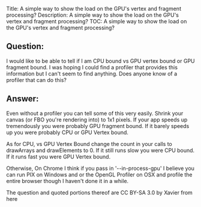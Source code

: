 Title: A simple way to show the load on the GPU's vertex and fragment processing?
Description: A simple way to show the load on the GPU's vertex and fragment processing?
TOC: A simple way to show the load on the GPU's vertex and fragment processing?

## Question:

I would like to be able to tell if I am CPU bound vs GPU vertex bound or GPU fragment bound.  I was hoping I could find a profiler that provides this information but I can't seem to find anything.  Does anyone know of a profiler that can do this?

## Answer:

Even without a profiler you can tell some of this very easily. Shrink your canvas (or FBO you're rendering into) to 1x1 pixels. If your app speeds up tremendously you were probably GPU fragment bound. If it barely speeds up you were probably CPU or GPU Vertex bound.

As for CPU, vs GPU Vertex Bound change the count in your calls to drawArrays and drawElements to 0. If it still runs slow you were CPU bound. If it runs fast you were GPU Vertex bound.

Otherwise, On Chrome I think if you pass in '--in-process-gpu' I believe you can run PIX on Windows and or the OpenGL Profiler on OSX and profile the entire browser though I haven't done it in a while.

 

<div class="so">
  <div>The question and quoted portions thereof are 
    CC BY-SA 3.0 by
    <a data-href="https://stackoverflow.com/users/256062">Xavier</a>
    from
    <a data-href="https://stackoverflow.com/questions/11702239">here</a>
  </div>
</div>
